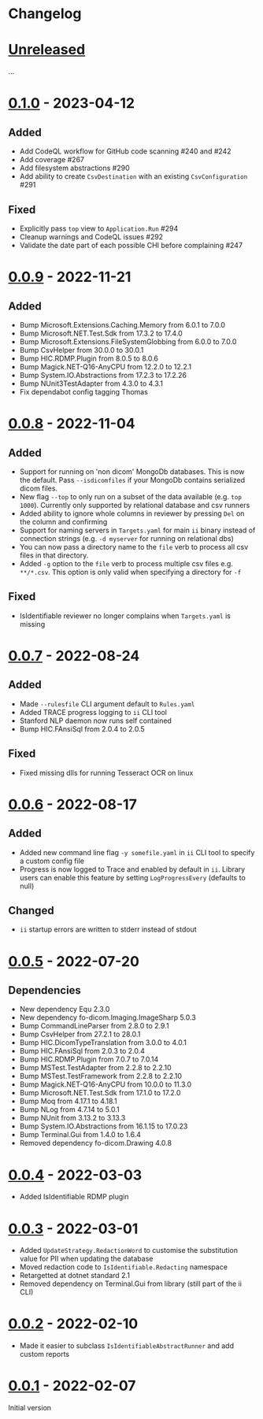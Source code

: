 # Changelog

# [Unreleased]

...

# [0.1.0] - 2023-04-12

## Added

-   Add CodeQL workflow for GitHub code scanning #240 and #242
-   Add coverage #267
-   Add filesystem abstractions #290
-   Add ability to create `CsvDestination` with an existing `CsvConfiguration` #291

## Fixed

-   Explicitly pass `top` view to `Application.Run` #294
-   Cleanup warnings and CodeQL issues #292
-   Validate the date part of each possible CHI before complaining #247

# [0.0.9] - 2022-11-21

## Added

-   Bump Microsoft.Extensions.Caching.Memory from 6.0.1 to 7.0.0
-   Bump Microsoft.NET.Test.Sdk from 17.3.2 to 17.4.0
-   Bump Microsoft.Extensions.FileSystemGlobbing from 6.0.0 to 7.0.0
-   Bump CsvHelper from 30.0.0 to 30.0.1
-   Bump HIC.RDMP.Plugin from 8.0.5 to 8.0.6
-   Bump Magick.NET-Q16-AnyCPU from 12.2.0 to 12.2.1
-   Bump System.IO.Abstractions from 17.2.3 to 17.2.26
-   Bump NUnit3TestAdapter from 4.3.0 to 4.3.1
-   Fix dependabot config tagging Thomas

# [0.0.8] - 2022-11-04

## Added

-   Support for running on 'non dicom' MongoDb databases. This is now the default. Pass `--isdicomfiles` if your MongoDb contains serialized dicom files.
-   New flag `--top` to only run on a subset of the data available (e.g. `top 1000`). Currently only supported by relational database and csv runners
-   Added ability to ignore whole columns in reviewer by pressing `Del` on the column and confirming
-   Support for naming servers in `Targets.yaml` for main `ii` binary instead of connection strings (e.g. `-d myserver` for running on relational dbs)
-   You can now pass a directory name to the `file` verb to process all csv files in that directory.
-   Added `-g` option to the `file` verb to process multiple csv files e.g. `**/*.csv`. This option is only valid when specifying a directory for `-f`

## Fixed

-   IsIdentifiable reviewer no longer complains when `Targets.yaml` is missing

# [0.0.7] - 2022-08-24

## Added

-   Made `--rulesfile` CLI argument default to `Rules.yaml`
-   Added TRACE progress logging to `ii` CLI tool
-   Stanford NLP daemon now runs self contained
-   Bump HIC.FAnsiSql from 2.0.4 to 2.0.5

## Fixed

-   Fixed missing dlls for running Tesseract OCR on linux

# [0.0.6] - 2022-08-17

## Added

-   Added new command line flag `-y somefile.yaml` in `ii` CLI tool to specify a custom config file
-   Progress is now logged to Trace and enabled by default in `ii`. Library users can enable this feature by setting `LogProgressEvery` (defaults to null)

## Changed

-   `ii` startup errors are written to stderr instead of stdout

# [0.0.5] - 2022-07-20

## Dependencies

-   New dependency Equ 2.3.0
-   New dependency fo-dicom.Imaging.ImageSharp 5.0.3
-   Bump CommandLineParser from 2.8.0 to 2.9.1
-   Bump CsvHelper from 27.2.1 to 28.0.1
-   Bump HIC.DicomTypeTranslation from 3.0.0 to 4.0.1
-   Bump HIC.FAnsiSql from 2.0.3 to 2.0.4
-   Bump HIC.RDMP.Plugin from 7.0.7 to 7.0.14
-   Bump MSTest.TestAdapter from 2.2.8 to 2.2.10
-   Bump MSTest.TestFramework from 2.2.8 to 2.2.10
-   Bump Magick.NET-Q16-AnyCPU from 10.0.0 to 11.3.0
-   Bump Microsoft.NET.Test.Sdk from 17.1.0 to 17.2.0
-   Bump Moq from 4.17.1 to 4.18.1
-   Bump NLog from 4.7.14 to 5.0.1
-   Bump NUnit from 3.13.2 to 3.13.3
-   Bump System.IO.Abstractions from 16.1.15 to 17.0.23
-   Bump Terminal.Gui from 1.4.0 to 1.6.4
-   Removed dependency fo-dicom.Drawing 4.0.8

# [0.0.4] - 2022-03-03

-   Added IsIdentifiable RDMP plugin

# [0.0.3] - 2022-03-01

-   Added `UpdateStrategy.RedactionWord` to customise the substitution value for PII when updating the database
-   Moved redaction code to `IsIdentifiable.Redacting` namespace
-   Retargetted at dotnet standard 2.1
-   Removed dependency on Terminal.Gui from library (still part of the ii CLI)

# [0.0.2] - 2022-02-10

-   Made it easier to subclass `IsIdentifiableAbstractRunner` and add custom reports

# [0.0.1] - 2022-02-07

Initial version

[Unreleased]: https://github.com/SMI/IsIdentifiable/compare/v0.1.0..main
[0.1.0]: https://github.com/SMI/IsIdentifiable/compare/v0.0.9..v0.1.0
[0.0.9]: https://github.com/SMI/IsIdentifiable/compare/v0.0.8..v0.0.9
[0.0.8]: https://github.com/SMI/IsIdentifiable/compare/v0.0.7..v0.0.8
[0.0.7]: https://github.com/SMI/IsIdentifiable/compare/v0.0.6..v0.0.7
[0.0.6]: https://github.com/SMI/IsIdentifiable/compare/v0.0.5..v0.0.6
[0.0.5]: https://github.com/SMI/IsIdentifiable/compare/v0.0.4..v0.0.5
[0.0.4]: https://github.com/SMI/IsIdentifiable/compare/v0.0.3..v0.0.4
[0.0.3]: https://github.com/SMI/IsIdentifiable/compare/v0.0.2..v0.0.3
[0.0.2]: https://github.com/SMI/IsIdentifiable/releases/tag/v0.0.2
[0.0.1]: https://github.com/SMI/IsIdentifiable/releases/tag/v0.0.1
